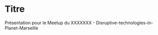 Titre
===============

Présentation pour le Meetup du XXXXXXX - Disruptive-technologies-in-Planet-Marseille

